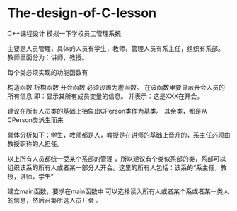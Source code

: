 # The-design-of-C-lesson
C++课程设计
         模拟一下学校员工管理系统

主要是人员管理，具体的人员有学生，教师，管理人员有系主任，组织有系部。
教师里面分为：讲师，教授。 

每个类必须实现的功能函数有

构造函数 
析构函数
开会函数 必须设置为虚函数。 在该函数里要显示开会人员的所有信息  即：显示其所有成员变量的信息。 并表示：这是XXX在开会。

建议在所有人员类的基础上抽象出CPerson类作为基类。
其余类，都是从CPerson类派生而来 

具体分析如下：学生，教师都是人，教授是在讲师的基础上晋升的，系主任必须由教授职称的人担任。

以上所有人员都统一受某个系部的管理 ，所以建议有个类似系部的类，系部可以组织该系的所有人或者某一部分人开会。这里的所有人包括：该系的“系主任，教授，讲师，学生”

建立main函数，要求在main函数中 可以选择读入所有人或者某个系或者某一类人的信息，然后召集所选人员开会 。
